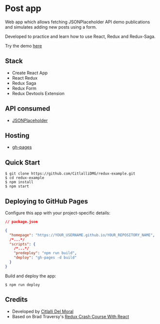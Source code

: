# Post app

Web app which allows fetching JSONPlaceholder API demo publications and simulates adding new posts using a form.

Developed to practice and learn how to use React, Redux and Redux-Saga.

Try the demo [here](https://citlallidmg.github.io/redux-example/)

## Stack

- Create React App
- React Redux
- Redux Saga
- Redux Form
- Redux Devtools Extension

## API consumed

- [JSONPlaceholder](https://jsonplaceholder.typicode.com)

## Hosting

- [gh-pages](https://github.com/gitname/react-gh-pages)

## Quick Start

```shell
$ git clone https://github.com/CitlalliDMG/redux-example.git
$ cd redux-example
$ npm install
$ npm start
```

## Deploying to GitHub Pages

Configure this app with your project-specific details:

```json
// package.json

{
  "homepage": "https://YOUR_USERNAME.github.io/YOUR_REPOSITORY_NAME",
  /*...*/
  "scripts": {
    /*...*/
    "predeploy": "npm run build",
    "deploy": "gh-pages -d build"
  }
}
```

Build and deploy the app:

```shell
$ npm run deploy
```

## Credits

- Developed by [Citlalli Del Moral](https://github.com/CitlalliDMG)
- Based on Brad Traversy's [Redux Crash Course With React](https://www.youtube.com/watch?v=93p3LxR9xfM)
